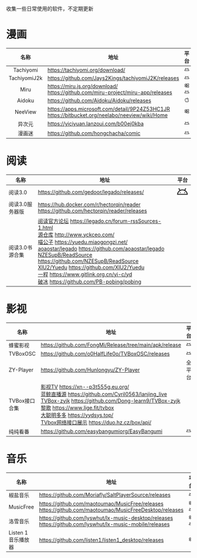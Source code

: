 收集一些日常使用的软件，不定期更新
# 漫画

|     名称     |                             地址                             | 平台                                                         |
| :----------: | ----------------------------------------------------------| ------------------------------------------------------------ |
|  Tachiyomi   |               https://tachiyomi.org/download/                | ![](https://raw.githubusercontent.com/gliang0118/softwarelist/main/platformlogo/android.svg "安卓") |
| TachiyomiJ2k |     https://github.com/Jays2Kings/tachiyomiJ2K/releases      | ![](https://raw.githubusercontent.com/gliang0118/softwarelist/main/platformlogo/android.svg "安卓") |
|     Miru     | https://miru.js.org/download/<br>https://github.com/miru-project/miru-app/releases | ![](https://raw.githubusercontent.com/gliang0118/softwarelist/main/platformlogo/windows.svg "Windows")  ![](https://raw.githubusercontent.com/gliang0118/softwarelist/main/platformlogo/android.svg "安卓") |
|    Aidoku    |          https://github.com/Aidoku/Aidoku/releases           | ![](https://raw.githubusercontent.com/gliang0118/softwarelist/main/platformlogo/apple.svg "苹果") |
|   NeeView    | https://apps.microsoft.com/detail/9P24Z53HC1JR <br> https://bitbucket.org/neelabo/neeview/wiki/Home | ![](https://raw.githubusercontent.com/gliang0118/softwarelist/main/platformlogo/windows.svg "Windows") |
|    异次元    |            https://yiciyuan.lanzoui.com/b00ej0kba            | ![](https://raw.githubusercontent.com/gliang0118/softwarelist/main/platformlogo/android.svg "安卓") |
|    漫画迷    |             https://github.com/hongchacha/comic              | ![](https://raw.githubusercontent.com/gliang0118/softwarelist/main/platformlogo/android.svg "安卓") |



# 阅读

| 名称            | 地址                                                         | 平台                                                         |
| --------------- | ------------------------------------------------------------ | ------------------------------------------------------------ |
| 阅读3.0         | https://github.com/gedoor/legado/releases/                   | ![](https://raw.githubusercontent.com/gliang0118/softwarelist/main/platformlogo/android.svg "安卓") |
| 阅读3.0服务器版 | https://hub.docker.com/r/hectorqin/reader<br>https://github.com/hectorqin/reader/releases |                                                              |
| 阅读3.0书源合集 | [阅读官方论坛](https://legado.cn/forum-rssSources-1.html) https://legado.cn/forum-rssSources-1.html <br> [源仓库](http://www.yckceo.com/)  http://www.yckceo.com/<br> [喵公子](https://yuedu.miaogongzi.net/)  https://yuedu.miaogongzi.net/<br> [aoaostar/legado](https://github.com/aoaostar/legado) https://github.com/aoaostar/legado <br> [NZESupB/ReadSource](https://github.com/NZESupB/ReadSource)  https://github.com/NZESupB/ReadSource<br> [XIU2/Yuedu](https://github.com/XIU2/Yuedu)  https://github.com/XIU2/Yuedu<br> [一程](https://www.gitlink.org.cn/yi-c/yd)  https://www.gitlink.org.cn/yi-c/yd<br> [破冰](https://github.com/PB-pobing/pobing) https://github.com/PB-pobing/pobing |                                                              |



# 影视

| 名称          | 地址                                                         | 平台                                                         |
| ------------- | ------------------------------------------------------------ | ------------------------------------------------------------ |
| 蜂蜜影视      | https://github.com/FongMi/Release/tree/main/apk/release      | ![](https://raw.githubusercontent.com/gliang0118/softwarelist/main/platformlogo/android.svg "安卓") |
| TVBoxOSC      | https://github.com/o0HalfLife0o/TVBoxOSC/releases            | ![](https://raw.githubusercontent.com/gliang0118/softwarelist/main/platformlogo/android.svg "安卓") |
| ZY-Player     | https://github.com/Hunlongyu/ZY-Player                       | 全平台                                                       |
| TVBox接口合集 | [影视TV](https://xn--p3t555g.eu.org/) https://xn--p3t555g.eu.org/<br>[蓝鲸直播源](https://github.com/Cyril0563/lanjing_live) https://github.com/Cyril0563/lanjing_live<br>[TVBox-zyjk](https://github.com/Dong-learn9/TVBox-zyjk) https://github.com/Dong-learn9/TVBox-zyjk<br>[黎歌](https://www.lige.fit/tvbox) https://www.lige.fit/tvbox <br>[大聪明多多](https://yydsys.top/) https://yydsys.top/ <br>[TVbox网络接口展示](https://duo.hz.cz/box/api/) https://duo.hz.cz/box/api/ |                                                              |
| 纯纯看番      | https://github.com/easybangumiorg/EasyBangumi | ![](https://raw.githubusercontent.com/gliang0118/softwarelist/main/platformlogo/android.svg "安卓") |



# 音乐

| 名称                | 地址                                                         | 平台                                                         |
| ------------------- | ------------------------------------------------------------ | ------------------------------------------------------------ |
| 椒盐音乐            | https://github.com/Moriafly/SaltPlayerSource/releases        | ![](https://raw.githubusercontent.com/gliang0118/softwarelist/main/platformlogo/android.svg "安卓") |
| MusicFree           | https://github.com/maotoumao/MusicFree/releases<br>https://github.com/maotoumao/MusicFreeDesktop/releases | ![](https://raw.githubusercontent.com/gliang0118/softwarelist/main/platformlogo/windows.svg "Windows")![](https://raw.githubusercontent.com/gliang0118/softwarelist/main/platformlogo/android.svg "安卓") |
| 洛雪音乐            | https://github.com/lyswhut/lx-music-desktop/releases<br>https://github.com/lyswhut/lx-music-mobile/releases | ![](https://raw.githubusercontent.com/gliang0118/softwarelist/main/platformlogo/windows.svg "Windows")![](https://raw.githubusercontent.com/gliang0118/softwarelist/main/platformlogo/android.svg "安卓") |
| Listen 1 音乐播放器 | https://github.com/listen1/listen1_desktop/releases          | ![](https://raw.githubusercontent.com/gliang0118/softwarelist/main/platformlogo/windows.svg "Windows") |
